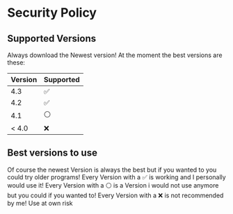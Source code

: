 # Security Policy

## Supported Versions

Always download the Newest version! At the moment the best versions are these:

| Version | Supported          |
| ------- | ------------------ |
| 4.3     | :white_check_mark: |
| 4.2     | ✅                |
| 4.1     | ⚪                 |
| < 4.0   | :x:                |

## Best versions to use
Of course the newest Version is always the best but if you wanted to you could try older programs! Every Version with a ✅ is working and I personally would use it!
Every Version with a ⚪ is a Version i would not use anymore but you could if you wanted to!
Every Version with a ❌ is not recommended by me! Use at own risk





